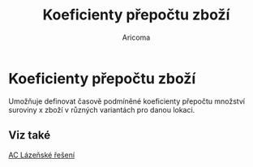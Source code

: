 ﻿---
    title: "Koeficienty přepočtu zboží"
    author: Aricoma
    ms.date: 04/30/2018
    ms.topic: article
    ms.prod: dynamics-nav-2017
    ms.contentlocale: cs-cz
    ms.lasthandoff: 04/30/2018
---

# Koeficienty přepočtu zboží

Umožňuje definovat časově podmíněné koeficienty přepočtu množství suroviny x zboží v různých variantách pro danou lokaci.  


## <a name="see-also"></a>Viz také
[AC Lázeňské řešení](ac-spa-solution.md)